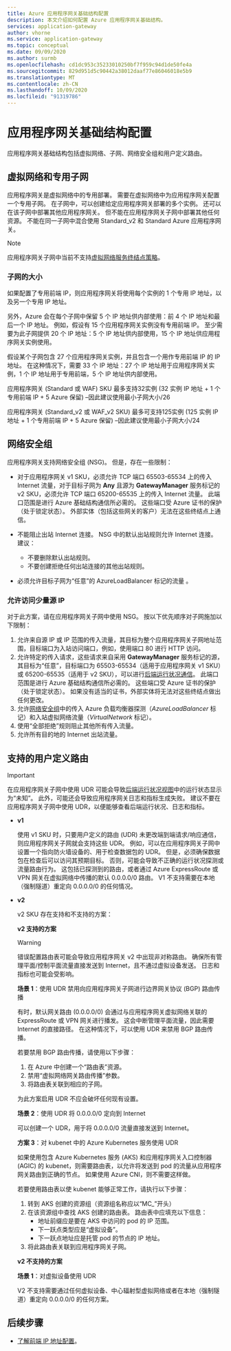 ```yaml
---
title: Azure 应用程序网关基础结构配置
description: 本文介绍如何配置 Azure 应用程序网关基础结构。
services: application-gateway
author: vhorne
ms.service: application-gateway
ms.topic: conceptual
ms.date: 09/09/2020
ms.author: surmb
ms.openlocfilehash: cd1dc953c35233010250bf7f959c94d1de50fe4a
ms.sourcegitcommit: 829d951d5c90442a38012daaf77e86046018e5b9
ms.translationtype: MT
ms.contentlocale: zh-CN
ms.lasthandoff: 10/09/2020
ms.locfileid: "91319786"
---
```

# <a name="application-gateway-infrastructure-configuration"></a>应用程序网关基础结构配置

应用程序网关基础结构包括虚拟网络、子网、网络安全组和用户定义路由。

## <a name="virtual-network-and-dedicated-subnet"></a>虚拟网络和专用子网

应用程序网关是虚拟网络中的专用部署。 需要在虚拟网络中为应用程序网关配置一个专用子网。 在子网中，可以创建给定应用程序网关部署的多个实例。 还可以在该子网中部署其他应用程序网关。 但不能在应用程序网关子网中部署其他任何资源。 不能在同一子网中混合使用 Standard_v2 和 Standard Azure 应用程序网关。

> [!NOTE]
> 应用程序网关子网中当前不支持[虚拟网络服务终结点策略](../virtual-network/virtual-network-service-endpoint-policies-overview.md)。

### <a name="size-of-the-subnet"></a>子网的大小

如果配置了专用前端 IP，则应用程序网关将使用每个实例的 1 个专用 IP 地址，以及另一个专用 IP 地址。

另外，Azure 会在每个子网中保留 5 个 IP 地址供内部使用：前 4 个 IP 地址和最后一个 IP 地址。 例如，假设有 15 个应用程序网关实例没有专用前端 IP。 至少需要为此子网提供 20 个 IP 地址：5 个 IP 地址供内部使用，15 个 IP 地址供应用程序网关实例使用。

假设某个子网包含 27 个应用程序网关实例，并且包含一个用作专用前端 IP 的 IP 地址。 在这种情况下，需要 33 个 IP 地址：27 个 IP 地址用于应用程序网关实例，1 个 IP 地址用于专用前端，5 个 IP 地址供内部使用。

应用程序网关 (Standard 或 WAF) SKU 最多支持32实例 (32 实例 IP 地址 + 1 个专用前端 IP + 5 Azure 保留) –因此建议使用最小子网大小/26

应用程序网关 (Standard_v2 或 WAF_v2 SKU) 最多可支持125实例 (125 实例 IP 地址 + 1 个专用前端 IP + 5 Azure 保留) –因此建议使用最小子网大小/24

## <a name="network-security-groups"></a>网络安全组

应用程序网关支持网络安全组 (NSG)。 但是，存在一些限制：

- 对于应用程序网关 v1 SKU，必须允许 TCP 端口 65503-65534 上的传入 Internet 流量，对于目标子网为 **Any** 且源为 **GatewayManager** 服务标记的 v2 SKU，必须允许 TCP 端口 65200-65535 上的传入 Internet 流量。 此端口范围是进行 Azure 基础结构通信所必需的。 这些端口受 Azure 证书的保护（处于锁定状态）。 外部实体（包括这些网关的客户）无法在这些终结点上通信。

- 不能阻止出站 Internet 连接。 NSG 中的默认出站规则允许 Internet 连接。 建议：

  - 不要删除默认出站规则。
  - 不要创建拒绝任何出站连接的其他出站规则。

- 必须允许目标子网为“任意”的 AzureLoadBalancer 标记的流量 。

### <a name="allow-access-to-a-few-source-ips"></a>允许访问少量源 IP

对于此方案，请在应用程序网关子网中使用 NSG。 按以下优先顺序对子网施加以下限制：

1. 允许来自源 IP 或 IP 范围的传入流量，其目标为整个应用程序网关子网地址范围，目标端口为入站访问端口，例如，使用端口 80 进行 HTTP 访问。
2. 允许特定的传入请求，这些请求来自采用 **GatewayManager** 服务标记的源，其目标为“任意”，目标端口为 65503-65534（适用于应用程序网关 v1 SKU）或 65200-65535（适用于 v2 SKU），可以进行[后端运行状况通信](https://docs.microsoft.com/azure/application-gateway/application-gateway-diagnostics)。 此端口范围是进行 Azure 基础结构通信所必需的。 这些端口受 Azure 证书的保护（处于锁定状态）。 如果没有适当的证书，外部实体将无法对这些终结点做出任何更改。
3. 允许[网络安全组](https://docs.microsoft.com/azure/virtual-network/security-overview)中的传入 Azure 负载均衡器探测（*AzureLoadBalancer* 标记）和入站虚拟网络流量（*VirtualNetwork* 标记）。
4. 使用“全部拒绝”规则阻止其他所有传入流量。
5. 允许所有目的地的 Internet 出站流量。

## <a name="supported-user-defined-routes"></a>支持的用户定义路由 

> [!IMPORTANT]
> 在应用程序网关子网中使用 UDR 可能会导致[后端运行状况视图](https://docs.microsoft.com/azure/application-gateway/application-gateway-diagnostics#back-end-health)中的运行状态显示为“未知”。 此外，可能还会导致应用程序网关日志和指标生成失败。 建议不要在应用程序网关子网中使用 UDR，以便能够查看后端运行状况、日志和指标。

- **v1**

   使用 v1 SKU 时，只要用户定义的路由 (UDR) 未更改端到端请求/响应通信，则应用程序网关子网就会支持这些 UDR。 例如，可以在应用程序网关子网中设置一个指向防火墙设备的、用于检查数据包的 UDR。 但是，必须确保数据包在检查后可以访问其预期目标。 否则，可能会导致不正确的运行状况探测或流量路由行为。 这包括已探测到的路由，或者通过 Azure ExpressRoute 或 VPN 网关在虚拟网络中传播的默认 0.0.0.0/0 路由。 V1 不支持需要在本地（强制隧道）重定向 0.0.0.0/0 的任何情况。

- **v2**

   v2 SKU 存在支持和不支持的方案：

   **v2 支持的方案**
   > [!WARNING]
   > 错误配置路由表可能会导致应用程序网关 v2 中出现非对称路由。 确保所有管理平面/控制平面流量直接发送到 Internet，且不通过虚拟设备发送。 日志和指标也可能会受影响。


  **场景 1**：使用 UDR 禁用向应用程序网关子网进行边界网关协议 (BGP) 路由传播

   有时，默认网关路由 (0.0.0.0/0) 会通过与应用程序网关虚拟网络关联的 ExpressRoute 或 VPN 网关进行播发。 这会中断管理平面流量，因此需要 Internet 的直接路径。 在这种情况下，可以使用 UDR 来禁用 BGP 路由传播。 

   若要禁用 BGP 路由传播，请使用以下步骤：

   1. 在 Azure 中创建一个“路由表”资源。
   2. 禁用“虚拟网络网关路由传播”参数。 
   3. 将路由表关联到相应的子网。 

   为此方案启用 UDR 不应会破坏任何现有设置。

  **场景 2**：使用 UDR 将 0.0.0.0/0 定向到 Internet

   可以创建一个 UDR，用于将 0.0.0.0/0 流量直接发送到 Internet。 

  **方案 3**：对 kubenet 中的 Azure Kubernetes 服务使用 UDR

  如果使用包含 Azure Kubernetes 服务 (AKS) 和应用程序网关入口控制器 (AGIC) 的 kubenet，则需要路由表，以允许将发送到 pod 的流量从应用程序网关路由到正确的节点。 如果使用 Azure CNI，则不需要这样做。 

  若要使用路由表以使 kubenet 能够正常工作，请执行以下步骤：

  1. 转到 AKS 创建的资源组（资源组名称应以“MC_”开头）
  2. 在该资源组中查找 AKS 创建的路由表。 路由表中应填充以下信息：
     - 地址前缀应是要在 AKS 中访问的 pod 的 IP 范围。 
     - 下一跃点类型应是“虚拟设备”。 
     - 下一跃点地址应是托管 pod 的节点的 IP 地址。
  3. 将此路由表关联到应用程序网关子网。 
    
  **v2 不支持的方案**

  **场景 1**：对虚拟设备使用 UDR

  V2 不支持需要通过任何虚拟设备、中心辐射型虚拟网络或者在本地（强制隧道）重定向 0.0.0.0/0 的任何方案。

## <a name="next-steps"></a>后续步骤

- [了解前端 IP 地址配置](configuration-front-end-ip.md)。